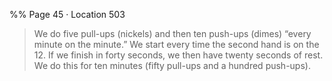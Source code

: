 %% Page 45 · Location 503 
> We do five pull-ups (nickels) and then ten push-ups (dimes) “every minute on the minute.” We start every time the second hand is on the 12. If we finish in forty seconds, we then have twenty seconds of rest. We do this for ten minutes (fifty pull-ups and a hundred push-ups). 